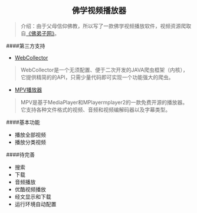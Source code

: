 ## <center>佛学视频播放器
>介绍：由于父母信仰佛教，所以写了一款佛学视频播放软件，视频资源爬取自[《佛弟子网》](www.fodizi.com)。

####第三方支持
+ [WebCollector](https://github.com/CrawlScript/WebCollector)

> 	WebCollector是一个无须配置、便于二次开发的JAVA爬虫框架（内核），它提供精简的的API，只需少量代码即可实现一个功能强大的爬虫。

+ [MPV播放器](https://github.com/mpv-player/mpv)

> MPV是基于MediaPlayer和MPlayermplayer2的一款免费开源的播放器。它支持各种文件格式的视频、音频和视频编解码器以及字幕类型。

####基本功能
+ 播放全部视频
+ 播放分类视频

####待完善
+ 搜索
+ 下载
+ 音频播放
+ 优酷视频播放
+ 经文显示和下载 
+ 运行环境自动配置

